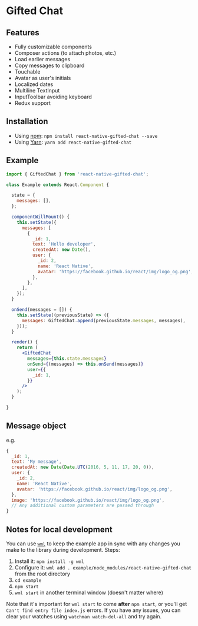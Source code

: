 # Gifted Chat

## Features

- Fully customizable components
- Composer actions (to attach photos, etc.)
- Load earlier messages
- Copy messages to clipboard
- Touchable 
- Avatar as user's initials
- Localized dates
- Multiline TextInput
- InputToolbar avoiding keyboard
- Redux support


## Installation

- Using [npm](https://www.npmjs.com/#getting-started): `npm install react-native-gifted-chat --save`
- Using [Yarn](https://yarnpkg.com/): `yarn add react-native-gifted-chat`

## Example

```jsx
import { GiftedChat } from 'react-native-gifted-chat';

class Example extends React.Component {

  state = {
    messages: [],
  };

  componentWillMount() {
    this.setState({
      messages: [
        {
          _id: 1,
          text: 'Hello developer',
          createdAt: new Date(),
          user: {
            _id: 2,
            name: 'React Native',
            avatar: 'https://facebook.github.io/react/img/logo_og.png',
          },
        },
      ],
    });
  }

  onSend(messages = []) {
    this.setState((previousState) => ({
      messages: GiftedChat.append(previousState.messages, messages),
    }));
  }

  render() {
    return (
      <GiftedChat
        messages={this.state.messages}
        onSend={(messages) => this.onSend(messages)}
        user={{
          _id: 1,
        }}
      />
    );
  }

}
```


## Message object

e.g.

```js
{
  _id: 1,
  text: 'My message',
  createdAt: new Date(Date.UTC(2016, 5, 11, 17, 20, 0)),
  user: {
    _id: 2,
    name: 'React Native',
    avatar: 'https://facebook.github.io/react/img/logo_og.png',
  },
  image: 'https://facebook.github.io/react/img/logo_og.png',
  // Any additional custom parameters are passed through
}
```


## Notes for local development

You can use [`wml`](https://github.com/wix/wml) to keep the example app in sync
with any changes you make to the library during development. Steps:

1. Install it: `npm install -g wml`
2. Configure it: `wml add . example/node_modules/react-native-gifted-chat` from the root directory
3. `cd example`
4. `npm start`
5. `wml start` in another terminal window (doesn't matter where)

Note that it's important for `wml start` to come **after** `npm start`, or you'll get `Can't find entry file index.js` errors.
If you have any issues, you can clear your watches using `watchman watch-del-all` and try again.


